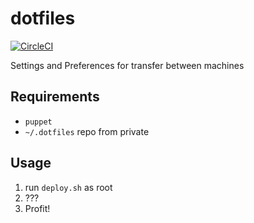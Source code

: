 # dotfiles

[![CircleCI](https://circleci.com/gh/RealOrangeOne/dotfiles.svg?style=svg)](https://circleci.com/gh/RealOrangeOne/dotfiles)

Settings and Preferences for transfer between machines

## Requirements
- `puppet`
- `~/.dotfiles` repo from private

## Usage
1. run `deploy.sh` as root
2. ???
3. Profit!
